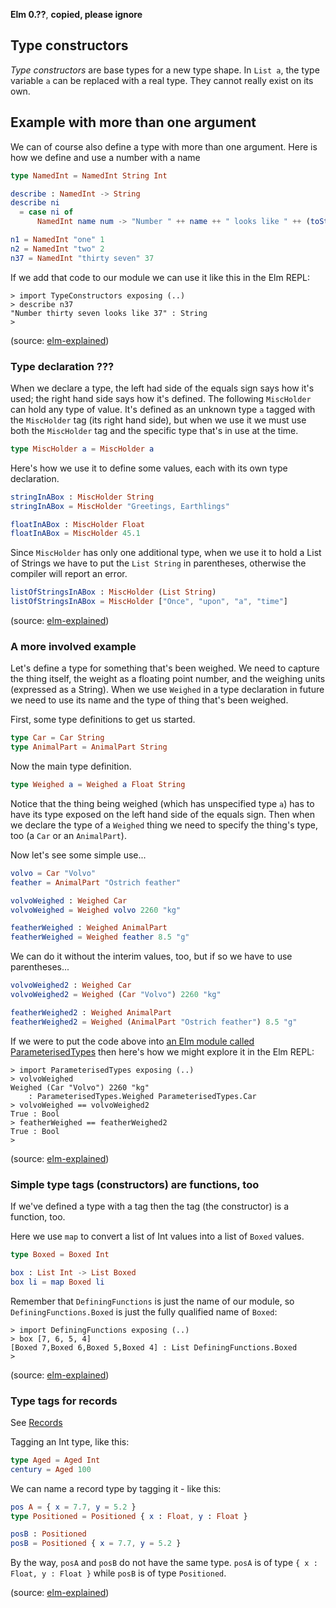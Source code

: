 **Elm 0.??**, **copied, please ignore** 

## Type constructors

*Type constructors* are base types for a new type shape. In `List a`, the type variable `a` can be replaced with a real type. They cannot really exist on its own. 



## Example with more than one argument

We can of course also define a type with more than one argument.
Here is how we define and use a number with a name

```elm
type NamedInt = NamedInt String Int

describe : NamedInt -> String
describe ni
  = case ni of
      NamedInt name num -> "Number " ++ name ++ " looks like " ++ (toString num)

n1 = NamedInt "one" 1
n2 = NamedInt "two" 2
n37 = NamedInt "thirty seven" 37
```

If we add that code to our module
we can use it like this in the Elm REPL:

```
> import TypeConstructors exposing (..)
> describe n37
"Number thirty seven looks like 37" : String
>
```

(source: [elm-explained](https://github.com/niksilver/elm-explained))

### Type declaration ???

When we declare a type, the left had side of the equals sign says how it's used; the right hand side says how it's defined. The following `MiscHolder` can hold any type of value. It's defined as an unknown type `a` tagged with the `MiscHolder` tag (its right hand side), but when we use it we must use both the `MiscHolder` tag and the specific type that's in use at the time.

```elm
type MiscHolder a = MiscHolder a
```

Here's how we use it to define some values, each with its own type declaration.

```elm
stringInABox : MiscHolder String
stringInABox = MiscHolder "Greetings, Earthlings"

floatInABox : MiscHolder Float
floatInABox = MiscHolder 45.1
```

Since `MiscHolder` has only one additional type, when we use it to hold a List of Strings we have to put the `List String` in parentheses, otherwise the compiler will report an error.

```elm
listOfStringsInABox : MiscHolder (List String)
listOfStringsInABox = MiscHolder ["Once", "upon", "a", "time"]
```

(source: [elm-explained](https://github.com/niksilver/elm-explained))


### A more involved example

Let's define a type for something that's been weighed. We need to capture the thing itself, the weight as a floating point number, and the weighing units (expressed as a String). When we use `Weighed` in a type declaration in future we need to use its name and the type of thing that's been weighed.

First, some type definitions to get us started.

```elm
type Car = Car String
type AnimalPart = AnimalPart String
```

Now the main type definition.

```elm
type Weighed a = Weighed a Float String
```

Notice that the thing being weighed (which has unspecified type `a`) has to have its type exposed on the left hand side of the equals sign. Then when we declare the type of a `Weighed` thing we need to specify the thing's type, too (a `Car` or an `AnimalPart`).

Now let's see some simple use...

```elm
volvo = Car "Volvo"
feather = AnimalPart "Ostrich feather"

volvoWeighed : Weighed Car
volvoWeighed = Weighed volvo 2260 "kg"

featherWeighed : Weighed AnimalPart
featherWeighed = Weighed feather 8.5 "g"
```

We can do it without the interim values, too, but if so we have to use parentheses...

```elm
volvoWeighed2 : Weighed Car
volvoWeighed2 = Weighed (Car "Volvo") 2260 "kg"

featherWeighed2 : Weighed AnimalPart
featherWeighed2 = Weighed (AnimalPart "Ostrich feather") 8.5 "g"
```

If we were to put the code above into [an Elm module called ParameterisedTypes](ParameterisedTypes.elm) then here's how we might explore it in the Elm REPL:

```
> import ParameterisedTypes exposing (..)
> volvoWeighed
Weighed (Car "Volvo") 2260 "kg"
    : ParameterisedTypes.Weighed ParameterisedTypes.Car
> volvoWeighed == volvoWeighed2
True : Bool
> featherWeighed == featherWeighed2
True : Bool
>
```

(source: [elm-explained](https://github.com/niksilver/elm-explained))


### Simple type tags (constructors) are functions, too

If we've defined a type with a tag then the tag (the constructor) is a function, too.

Here we use `map` to convert a list of Int values into a list of `Boxed` values.

```elm
type Boxed = Boxed Int

box : List Int -> List Boxed
box li = map Boxed li
```

Remember that `DefiningFunctions` is just the name of our module, so `DefiningFunctions.Boxed` is just the fully qualified name of `Boxed`:

```
> import DefiningFunctions exposing (..)
> box [7, 6, 5, 4]
[Boxed 7,Boxed 6,Boxed 5,Boxed 4] : List DefiningFunctions.Boxed
>
```

(source: [elm-explained](https://github.com/niksilver/elm-explained))

### Type tags for records

See [Records](05-record.md)

Tagging an Int type, like this:

```elm
type Aged = Aged Int
century = Aged 100
```

We can name a record type by tagging it - like this:

```elm
pos A = { x = 7.7, y = 5.2 }
type Positioned = Positioned { x : Float, y : Float }

posB : Positioned
posB = Positioned { x = 7.7, y = 5.2 }
```

By the way, `posA` and `posB` do not have the same type. `posA` is of type `{ x : Float, y : Float }` while `posB` is of type `Positioned`.


(source: [elm-explained](https://github.com/niksilver/elm-explained))

